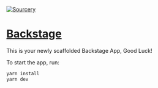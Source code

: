 [![Sourcery](https://img.shields.io/badge/Sourcery-enabled-brightgreen)](https://sourcery.ai)
# [Backstage](https://backstage.io)

This is your newly scaffolded Backstage App, Good Luck!

To start the app, run:

```sh
yarn install
yarn dev
```
